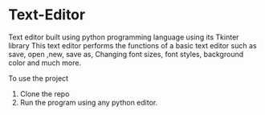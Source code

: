 # Text-Editor
Text editor built using python programming language using its Tkinter library
This text editor performs the functions of a basic text editor such as save, open ,new, save as, Changing font sizes, font styles, background color and much more.

To use the project
1. Clone the repo
2. Run the program using any python editor.
